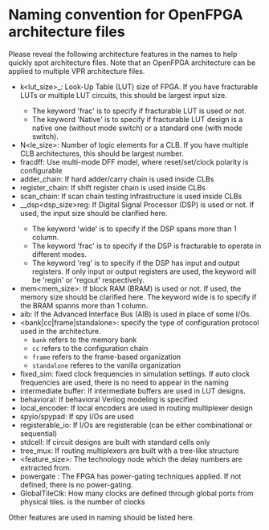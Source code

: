 # Naming convention for OpenFPGA architecture files
Please reveal the following architecture features in the names to help quickly spot architecture files.
Note that an OpenFPGA architecture can be applied to multiple VPR architecture files.

- k<lut\_size>\_<frac><Native>: Look-Up Table (LUT) size of FPGA. If you have fracturable LUTs or multiple LUT circuits, this should be largest input size.
  * The keyword 'frac' is to specify if fracturable LUT is used or not.
  * The keyword 'Native' is to specify if fracturable LUT design is a native one (without mode switch) or a standard one (with mode switch).
- N<le\_size>: Number of logic elements for a CLB. If you have multiple CLB architectures, this should be largest number.
- fracdff: Use multi-mode DFF model, where reset/set/clock polarity is configurable
- adder\_chain: If hard adder/carry chain is used inside CLBs
- register\_chain: If shift register chain is used inside CLBs
- scan\_chain: If scan chain testing infrastructure is used inside CLBs
- <wide>\_<frac>\_dsp<dsp\_size>reg: If Digital Signal Processor (DSP) is used or not. If used, the input size should be clarified here.
  - The keyword 'wide' is to specify if the DSP spans more than 1 column. 
  - The keyword 'frac' is to specify if the DSP is fracturable to operate in different modes.
  - The keyword 'reg' is to specify if the DSP has input and output registers. If only input or output registers are used, the keyword will be 'regin' or 'regout' respectively.
- mem<mem\_size>: If block RAM (BRAM) is used or not. If used, the memory size should be clarified here. The keyword wide is to specify if the BRAM spanns more than 1 column.
- aib: If the Advanced Interface Bus (AIB) is used in place of some I/Os.
- <bank\|cc\|frame\|standalone>: specify the type of configuration protocol used in the architecture.
  - `bank` refers to the memory bank
  - `cc` refers to the configuration chain
  - `frame` refers to the frame-based organization
  - `standalone` referes to the vanilla organization
- fixed\_sim: fixed clock frequencies in simulation settings. If auto clock frequencies are used, there is no need to appear in the naming
- intermediate buffer: If intermediate buffers are used in LUT designs.
- behavioral: If behavioral Verilog modeling is specified
- local\_encoder: If local encoders are used in routing multiplexer design
- spyio/spypad: If spy I/Os are used
- registerable\_io: If I/Os are registerable (can be either combinational or sequential)
- stdcell: If circuit designs are built with standard cells only
- tree\_mux: If routing multiplexers are built with a tree-like structure
- <feature_size>: The technology node which the delay numbers are extracted from.
- powergate : The FPGA has power-gating techniques applied. If not defined, there is no power-gating.
- GlobalTile<Int>Clk: How many clocks are defined through global ports from physical tiles. <Int> is the number of clocks 

Other features are used in naming should be listed here.

